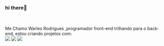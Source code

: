 ### hi there:wave:
<br>
<br>
Me Chamo Warles Rodrigues ,programador front-end trilhando para o back-end, estou criando projetos com:
<br>

<img src="https://img.shields.io/badge/HTML5-E34F26?style=for-the-badge&logo=html5&logoColor=white"/>
<img src="https://img.shields.io/badge/CSS3-1572B6?style=for-the-badge&logo=css3&logoColor=white"/>
<img src="https://img.shields.io/badge/JavaScript-F7DF1E?style=for-the-badge&logo=javascript&logoColor=black"/> 



